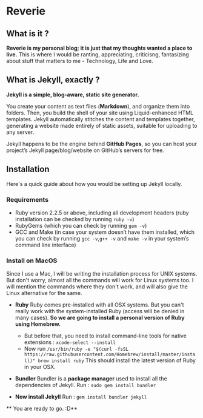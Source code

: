 # Reverie

## What is it ?

**Reverie is my personal blog; it is just that my thoughts wanted a place to live.**
This is where I would be ranting, appreciating, criticisng, fantasizing about stuff that matters to me - Technology, Life and Love.

## What is Jekyll, exactly ?

**Jekyll is a simple, blog-aware, static site generator.**

You create your content as text files (**Markdown**), and organize them into folders. Then, you build the shell of your site using Liquid-enhanced HTML templates. Jekyll automatically stitches the content and templates together, generating a website made entirely of static assets, suitable for uploading to any server.

Jekyll happens to be the engine behind **GitHub Pages**, so you can host your project’s Jekyll page/blog/website on GitHub’s servers for free.

## Installation

Here's a quick guide about how you would be setting up Jekyll locally.

### Requirements

* Ruby version 2.2.5 or above, including all development headers (ruby installation can be checked by running `ruby -v`)
* RubyGems (which you can check by running `gem -v`)
* GCC and Make (in case your system doesn’t have them installed, which you can check by running `gcc -v`,`g++ -v` and `make -v` in your system’s command line interface)

### Install on MacOS

Since I use a Mac, I will be writing the installation process for UNIX systems. But don't worry, almost all the commands will work for Linux systems too. I will mention the commands where they don't work, and will also give the Linux alternative for the same.

* **Ruby**
	Ruby comes pre-installed with all OSX systems. But you can't really work with the system-installed Ruby (access will be denied in many cases). **So we are going to install a personal version of Ruby using Homebrew.**
 
	* But before that, you need to install command-line tools for native extensions : `xcode-select --install`
	* Now run `/usr/bin/ruby -e "$(curl -fsSL https://raw.githubusercontent.com/Homebrew/install/master/install)"
brew install ruby`
 	This should install the latest version of Ruby in your OSX.

* **Bundler**
	Bundler is a **package manager** used to install all the dependencies of Jekyll.
	Run : `sudo gem install bundler`

* **Now install Jekyll**
	Run : `gem install bundler jekyll`

** You are ready to go. :D**	
